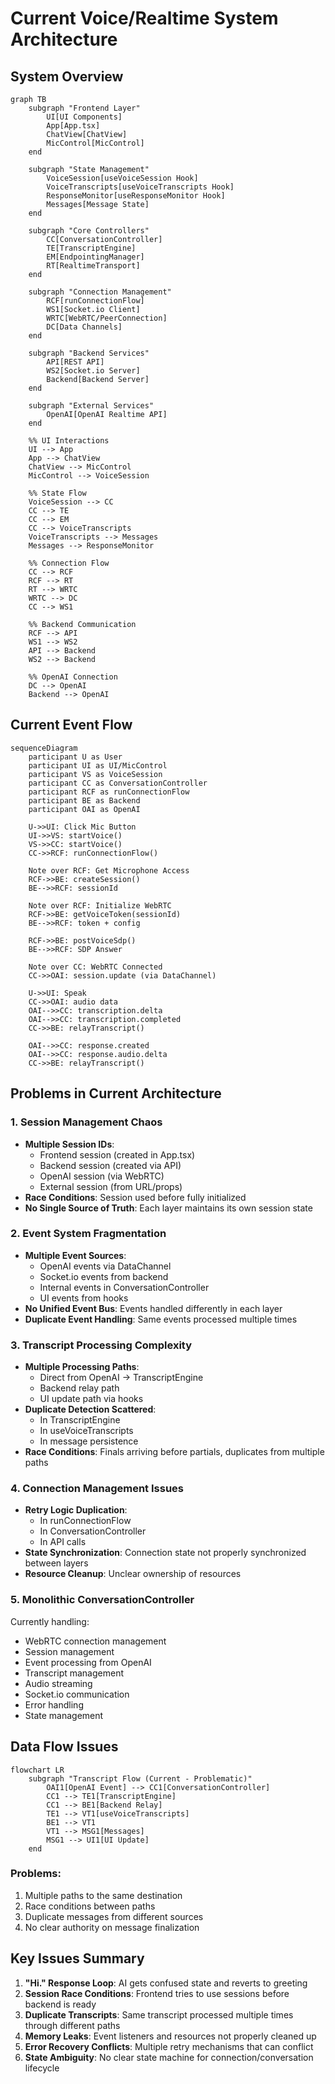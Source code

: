 # Current Voice/Realtime System Architecture

## System Overview

```mermaid
graph TB
    subgraph "Frontend Layer"
        UI[UI Components]
        App[App.tsx]
        ChatView[ChatView]
        MicControl[MicControl]
    end

    subgraph "State Management"
        VoiceSession[useVoiceSession Hook]
        VoiceTranscripts[useVoiceTranscripts Hook]
        ResponseMonitor[useResponseMonitor Hook]
        Messages[Message State]
    end

    subgraph "Core Controllers"
        CC[ConversationController]
        TE[TranscriptEngine]
        EM[EndpointingManager]
        RT[RealtimeTransport]
    end

    subgraph "Connection Management"
        RCF[runConnectionFlow]
        WS1[Socket.io Client]
        WRTC[WebRTC/PeerConnection]
        DC[Data Channels]
    end

    subgraph "Backend Services"
        API[REST API]
        WS2[Socket.io Server]
        Backend[Backend Server]
    end

    subgraph "External Services"
        OpenAI[OpenAI Realtime API]
    end

    %% UI Interactions
    UI --> App
    App --> ChatView
    ChatView --> MicControl
    MicControl --> VoiceSession

    %% State Flow
    VoiceSession --> CC
    CC --> TE
    CC --> EM
    CC --> VoiceTranscripts
    VoiceTranscripts --> Messages
    Messages --> ResponseMonitor

    %% Connection Flow
    CC --> RCF
    RCF --> RT
    RT --> WRTC
    WRTC --> DC
    CC --> WS1

    %% Backend Communication
    RCF --> API
    WS1 --> WS2
    API --> Backend
    WS2 --> Backend

    %% OpenAI Connection
    DC --> OpenAI
    Backend --> OpenAI
```

## Current Event Flow

```mermaid
sequenceDiagram
    participant U as User
    participant UI as UI/MicControl
    participant VS as VoiceSession
    participant CC as ConversationController
    participant RCF as runConnectionFlow
    participant BE as Backend
    participant OAI as OpenAI

    U->>UI: Click Mic Button
    UI->>VS: startVoice()
    VS->>CC: startVoice()
    CC->>RCF: runConnectionFlow()
    
    Note over RCF: Get Microphone Access
    RCF->>BE: createSession()
    BE-->>RCF: sessionId
    
    Note over RCF: Initialize WebRTC
    RCF->>BE: getVoiceToken(sessionId)
    BE-->>RCF: token + config
    
    RCF->>BE: postVoiceSdp()
    BE-->>RCF: SDP Answer
    
    Note over CC: WebRTC Connected
    CC->>OAI: session.update (via DataChannel)
    
    U->>UI: Speak
    CC->>OAI: audio data
    OAI-->>CC: transcription.delta
    OAI-->>CC: transcription.completed
    CC->>BE: relayTranscript()
    
    OAI-->>CC: response.created
    OAI-->>CC: response.audio.delta
    CC->>BE: relayTranscript()
```

## Problems in Current Architecture

### 1. Session Management Chaos
- **Multiple Session IDs**: 
  - Frontend session (created in App.tsx)
  - Backend session (created via API)
  - OpenAI session (via WebRTC)
  - External session (from URL/props)
- **Race Conditions**: Session used before fully initialized
- **No Single Source of Truth**: Each layer maintains its own session state

### 2. Event System Fragmentation
- **Multiple Event Sources**:
  - OpenAI events via DataChannel
  - Socket.io events from backend
  - Internal events in ConversationController
  - UI events from hooks
- **No Unified Event Bus**: Events handled differently in each layer
- **Duplicate Event Handling**: Same events processed multiple times

### 3. Transcript Processing Complexity
- **Multiple Processing Paths**:
  - Direct from OpenAI → TranscriptEngine
  - Backend relay path
  - UI update path via hooks
- **Duplicate Detection Scattered**: 
  - In TranscriptEngine
  - In useVoiceTranscripts
  - In message persistence
- **Race Conditions**: Finals arriving before partials, duplicates from multiple paths

### 4. Connection Management Issues
- **Retry Logic Duplication**:
  - In runConnectionFlow
  - In ConversationController
  - In API calls
- **State Synchronization**: Connection state not properly synchronized between layers
- **Resource Cleanup**: Unclear ownership of resources

### 5. Monolithic ConversationController
Currently handling:
- WebRTC connection management
- Session management
- Event processing from OpenAI
- Transcript management
- Audio streaming
- Socket.io communication
- Error handling
- State management

## Data Flow Issues

```mermaid
flowchart LR
    subgraph "Transcript Flow (Current - Problematic)"
        OAI1[OpenAI Event] --> CC1[ConversationController]
        CC1 --> TE1[TranscriptEngine]
        CC1 --> BE1[Backend Relay]
        TE1 --> VT1[useVoiceTranscripts]
        BE1 --> VT1
        VT1 --> MSG1[Messages]
        MSG1 --> UI1[UI Update]
    end
```

### Problems:
1. Multiple paths to the same destination
2. Race conditions between paths
3. Duplicate messages from different sources
4. No clear authority on message finalization

## Key Issues Summary

1. **"Hi." Response Loop**: AI gets confused state and reverts to greeting
2. **Session Race Conditions**: Frontend tries to use sessions before backend is ready
3. **Duplicate Transcripts**: Same transcript processed multiple times through different paths
4. **Memory Leaks**: Event listeners and resources not properly cleaned up
5. **Error Recovery Conflicts**: Multiple retry mechanisms that can conflict
6. **State Ambiguity**: No clear state machine for connection/conversation lifecycle
